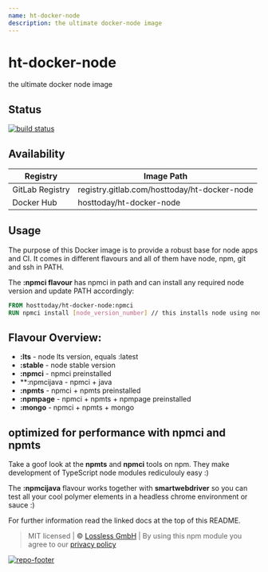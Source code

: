 ```yaml
---
name: ht-docker-node
description: the ultimate docker-node image
---
```

# ht-docker-node
the ultimate docker node image

## Status
[![build status](https://gitlab.com/hosttoday/ht-docker-node/badges/master/build.svg)](https://gitlab.com/hosttoday/ht-docker-node/commits/master)

## Availability
Registry | Image Path
--- | ---
GitLab Registry | registry.gitlab.com/hosttoday/ht-docker-node
Docker Hub | hosttoday/ht-docker-node

## Usage
The purpose of this Docker image is to provide a robust base for node apps and CI.
It comes in different flavours and all of them have node, npm, git and ssh in PATH.

The **:npmci flavour** has npmci in path and can install any required node version and update PATH accordingly:

```Dockerfile
FROM hosttoday/ht-docker-node:npmci
RUN npmci install [node_version_number] // this installs node using node and sets the default to the new node and npm versions
```

## Flavour Overview:

* **:lts** - node lts version, equals :latest
* **:stable** - node stable version
* **:npmci** - npmci preinstalled
* **:npmcijava - npmci + java
* **:npmts** - npmci + npmts preinstalled
* **:npmpage** - npmci + npmts + npmpage preinstalled
* **:mongo** - npmci + npmts + mongo

## optimized for performance with npmci and npmts
Take a goof look at the **npmts** and **npmci** tools on npm. They make development of TypeScript node modules rediculouly easy :)

The **:npmcijava** flavour works together with **smartwebdriver** so you can test all your cool polymer elements in a headless chrome environment or sauce :)

For further information read the linked docs at the top of this README.

> MIT licensed | **&copy;** [Lossless GmbH](https://lossless.gmbh)
| By using this npm module you agree to our [privacy policy](https://lossless.gmbH/privacy.html)

[![repo-footer](https://hosttoday.gitlab.io/assets/repo-footer.svg)](https://host.today)

